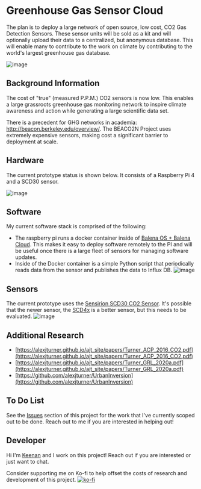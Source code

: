 # Greenhouse Gas Sensor Cloud

The plan is to deploy a large network of open source, low cost, CO2 Gas Detection Sensors. These sensor units will be sold as a kit and will optionally upload their data to a centralized, but anonymous database. This will enable many to contribute to the work on climate by contributing to the world's largest greenhouse gas database.

![image](https://user-images.githubusercontent.com/2559382/120937609-4f857200-c6c3-11eb-9e29-97487180cf89.png)


## Background Information
The cost of "true" (measured P.P.M.) CO2 sensors is now low. This enables a large grassroots greenhouse gas monitoring network to inspire climate awareness and action while generating a large scientific data set.

There is a precedent for GHG networks in academia: http://beacon.berkeley.edu/overview/. The BEACO2N Project uses extremely expensive sensors, making cost a significant barrier to deployment at scale.

## Hardware

The current prototype status is shown below. It consists of a Raspberry Pi 4 and a SCD30 sensor.

![image](https://user-images.githubusercontent.com/2559382/120937105-670f2b80-c6c0-11eb-8dce-8297ccd2693e.png)

## Software
My current software stack is comprised of the following:

- The raspberry pi runs a docker container inside of [Balena OS + Balena Cloud](https://www.balena.io/cloud/). This makes it easy to deploy software remotely to the PI and will be useful once there is a large fleet of sensors for managing software updates.
- Inside of the Docker container is a simple Python script that periodically reads data from the sensor and publishes the data to Influx DB.
![image](https://user-images.githubusercontent.com/2559382/120937240-4bf0eb80-c6c1-11eb-8fc8-f3e94653d5b4.png)


## Sensors
The current prototype uses the [Sensirion SCD30 CO2 Sensor](https://www.digikey.com/en/products/detail/sensirion-ag/SCD30/8445334?utm_adgroup=Gas%20Sensors&utm_source=google&utm_medium=cpc&utm_campaign=Shopping_Product_Sensors%2C%20Transducers&utm_term=&utm_content=Gas%20Sensors&gclid=Cj0KCQjw2NyFBhDoARIsAMtHtZ4YeCuIrZjKrrVm8ohZNMRxEB0_QjV2AzrOf9Rp4tfHgq8otFP3-v0aAjflEALw_wcB).  It's possible that the newer sensor, the [SCD4x](https://www.sensirion.com/en/environmental-sensors/carbon-dioxide-sensors/carbon-dioxide-sensor-scd4x/) is a better sensor, but this needs to be evaluated.
![image](https://user-images.githubusercontent.com/2559382/120937190-eb61ae80-c6c0-11eb-8ef7-9f8a7e22a168.png)

## Additional Research
- [https://alexjturner.github.io/ajt_site/papers/Turner_ACP_2016_CO2.pdf](https://alexjturner.github.io/ajt_site/papers/Turner_ACP_2016_CO2.pdf)
- [https://alexjturner.github.io/ajt_site/papers/Turner_GRL_2020a.pdf](https://alexjturner.github.io/ajt_site/papers/Turner_GRL_2020a.pdf)
- [https://github.com/alexjturner/UrbanInversion](https://github.com/alexjturner/UrbanInversion)

## To Do List
See the [Issues](https://github.com/keenanjohnson/ghg-gas-cloud/issues) section of this project for the work that I've currently scoped out to be done. Reach out to me if you are interested in helping out!

## Developer
Hi I'm [Keenan](https://www.keenanjohnson.com/) and I work on this project! Reach out if you are interested or just want to chat.

Consider supporting me on Ko-fi to help offset the costs of research and development of this project.
[![ko-fi](https://ko-fi.com/img/githubbutton_sm.svg)](https://ko-fi.com/W7W14VTU8)
